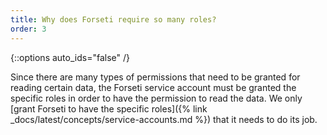 ```yaml
---
title: Why does Forseti require so many roles?
order: 3
---
```

{::options auto_ids="false" /}

Since there are many types of permissions that need to be granted for reading
certain data, the Forseti service account must be granted the specific roles
in order to have the permission to read the data.  We only 
[grant Forseti to have the specific roles]({% link _docs/latest/concepts/service-accounts.md %}) 
that it needs to do its job. 
